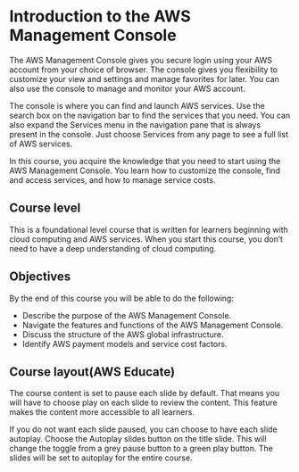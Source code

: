 # Introduction to the AWS Management Console
The AWS Management Console gives you secure login using your AWS account from your choice of browser. The console gives you flexibility to customize your view and settings and manage favorites for later. You can also use the console to manage and monitor your AWS account.

The console is where you can find and launch AWS services. Use the search box on the navigation bar to find the services that you need. You can also expand the Services menu in the navigation pane that is always present in the console. Just choose Services from any page to see a full list of AWS services.

In this course, you acquire the knowledge that you need to start using the AWS Management Console. You learn how to customize the console, find and access services, and how to manage service costs.

## Course level 
This is a foundational level course that is written for learners beginning with cloud computing and AWS services. When you start this course, you don’t need to have a deep understanding of cloud computing.

## Objectives
By the end of this course you will be able to do the following: 

- Describe the purpose of the AWS Management Console.
- Navigate the features and functions of the AWS Management Console.
- Discuss the structure of the AWS global infrastructure.
- Identify AWS payment models and service cost factors.

## Course layout(AWS Educate)
The course content is set to pause each slide by default. That means you will have to choose play on each slide to review the content. This feature makes the content more accessible to all learners.

If you do not want each slide paused, you can choose to have each slide autoplay. Choose the Autoplay slides button on the title slide. This will change the toggle from a grey pause button to a green play button. The slides will be set to autoplay for the entire course.

